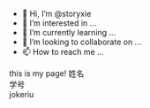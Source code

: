 - 👋 Hi, I’m @storyxie
- 👀 I’m interested in ...
- 🌱 I’m currently learning ...
- 💞️ I’m looking to collaborate on ...
- 📫 How to reach me ...

<!---
storyxie/storyxie is a ✨ special ✨ repository because its `README.md` (this file) appears on your GitHub profile.
You can click the Preview link to take a look at your changes.
--->
<html>
<head>

</head>
<body>
this is my page!
  <th>姓名</th></br>
  <th>学号</th></br>
<td>jokeriu</td>
</body>
</html>
